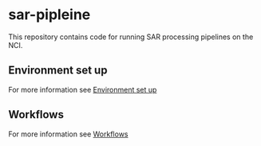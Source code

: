 # sar-pipleine

This repository contains code for running SAR processing pipelines on the NCI.

## Environment set up

For more information see [Environment set up](docs/setup/README.md)

## Workflows

For more information see [Workflows](docs/workflows/README.md)